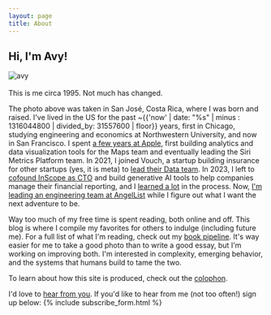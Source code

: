 ```yaml
---
layout: page
title: About
---
```



## Hi, I'm Avy!


<div class="preview">
      <img src="{{ site.image_path }}computin.jpg" alt="avy"/>
</div>
<br>
This is me circa 1995. Not much has changed.

The photo above was taken in San José, Costa Rica, where I was born and raised. I've lived in the US for the past ~{{'now' | date: "%s" | minus : 1316044800 | divided_by: 31557600 | floor}} years, first in Chicago, studying engineering and economics at Northwestern University, and now in San Francisco. I spent [a few years at Apple](/2021/04/16/heres-to-the-crazy-ones/), first building analytics and data visualization tools for the Maps team and eventually leading the Siri Metrics Platform team. In 2021, I joined Vouch, a startup building insurance for other startups (yes, it is meta) to [lead their Data team](/articles/2023/06/13/vouch/). In 2023, I left to [cofound InScope as CTO](/articles/2023/07/21/time-to-build/) and build generative AI tools to help companies manage their financial reporting, and I [learned a lot](/articles/2024/05/20/reflections-on-first-startup/) in the process. Now, [I'm leading an engineering team at AngelList](/articles/2024/08/21/angellist/) while I figure out what I want the next adventure to be.

Way too much of my free time is spent reading, both online and off. This blog is where I compile my favorites for others to indulge (including future me). For a full list of what I'm reading, check out my [book pipeline](/book_pipe). It's way easier for me to take a good photo than to write a good essay, but I'm working on improving both. I'm interested in complexity, emerging behavior, and the systems that humans build to tame the two.

To learn about how this site is produced, check out the [colophon](/colophon).

I'd love to [hear from you](/contact). If you'd like to hear from me (not too often!) sign up below:
{% include subscribe_form.html %}
